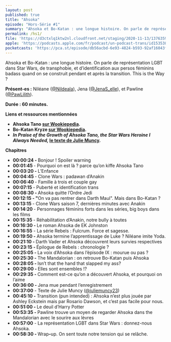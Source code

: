 ```yaml
---
layout: post
published: true
title: "Ahsoka"
episode: "Hors-Série #1"
summary: "Ahsoka et Bo-Katan : une longue histoire. On parle de représentation LGBT dans Star Wars, de transphobie, et d’identification aux persos féminins badass quand on se construit pendant et après la transition. This is the Way ?"
permalink: /hs1/
file: 'https://d3ctxlq1ktw2nl.cloudfront.net/staging/2020-11-13/137635989-44100-2-fe105b3210639.m4a'
apple: 'https://podcasts.apple.com/fr/podcast/un-podcast-trans/id1535381424#episodeGuid=3de6b22d-2ab4-44d0-a13b-8bd3ff2bb797'
pocketcasts: 'https://pca.st/episode/db56acbd-6e93-4824-b593-92af16043f52'
---
```

<p>Ahsoka et Bo-Katan : une longue histoire. On parle de représentation LGBT dans Star Wars, de transphobie, et d’identification aux persos féminins badass quand on se construit pendant et après la transition. This is the Way ?</p>

<!--more-->

<p><strong>Présent-es :</strong> Niléane (<a href="https://twitter.com/Nildeala">@Nildeala</a>), Jena (<a href="https://twitter.com/JenaS_elle">@JenaS_elle</a>), et Pawline (<a href="https://twitter.com/PawLilith">@PawLilith</a>).</p>
<p><strong>Durée : 60 minutes.</strong></p>
<p><strong>Liens et ressources mentionnées</strong></p>
<ul>
  <li><strong>Ahsoka Tano </strong><a href="https://starwars.fandom.com/fr/wiki/Ahsoka_Tano"><strong>sur Wookiepedia</strong></a><strong>.</strong></li>
  <li><strong>Bo-Katan Kryze </strong><a href="https://starwars.fandom.com/fr/wiki/Bo-Katan_Kryze"><strong>sur Wookiepedia</strong></a><strong>.</strong></li>
  <li><em><strong>In Praise of the Growth of Ahsoka Tano, the Star Wars Heroine I Always Needed, </strong></em><a href="https://io9.gizmodo.com/in-praise-of-the-growth-of-ahsoka-tano-the-star-wars-h-1823682030"><strong>le texte de Julie Muncy</strong></a><strong>.</strong></li>
</ul>
<p><strong>Chapitres</strong></p>
<ul>
  <li><strong>00:00:24 - </strong>Bonjour ! Spoiler warning</li>
  <li><strong>00:01:45 </strong>- Pourquoi on est là ? parce qu’on kiffe Ahsoka Tano&nbsp;</li>
  <li><strong>00:03:20 - </strong>L’Enfance</li>
  <li><strong>00:04:45 </strong>- Clone Wars : padawan d’Anakin&nbsp;</li>
  <li><strong>00:06:40 </strong>- Famille à trois et couple gay</li>
  <li><strong>00:07:15 </strong>- Puberté et identification trans</li>
  <li><strong>00:08:30 - </strong>Ahsoka quitte l’Ordre Jedi</li>
  <li><strong>00:12:15 - "</strong>On va pas rentrer dans Darth Maul". Mais dans Bo-Katan ?</li>
  <li><strong>00:13:15 </strong>- Clone Wars saison 7, dernières minutes avec Anakin</li>
  <li><strong>00:14:20 </strong>- Personnages féminins forts dans les séries, big boys dans les films</li>
  <li><strong>00:15:35 </strong>- Réhabilitation d’Anakin, notre bully à toutes</li>
  <li><strong>00:16:30 - </strong>Le roman Ahsoka de EK Johnston</li>
  <li><strong>00:16:55</strong> - La série Rebels : Fulcrum. Force et sagesse.</li>
  <li><strong>00:19:50 - </strong>Ahsoka termine l’apprentissage de Luke ? Niléane imite Yoda.</li>
  <li><strong>00:21:10 - </strong>Darth Vader et Ahsoka découvrent leurs survies respectives</li>
  <li><strong>00:23:15 - </strong>Épilogue de Rebels : chronologie ?</li>
  <li><strong>00:25:05 - </strong>La voix d’Ahsoka dans l’épisode IX : mourue ou pas ?&nbsp;</li>
  <li><strong>00:25:30 - </strong>The Mandalorian : on retrouve Bo-Katan puis Ahsoka</li>
  <li><strong>00:28:05 - </strong>Isn’t that the hand that slapped my ass?</li>
  <li><strong>00:29:00 - </strong>Elles sont ensembles !?</li>
  <li><strong>00:29:35 - </strong>Comment est-ce qu’on a découvert Ahsoka, et pourquoi on l’aime</li>
  <li><strong>00:36:00 - </strong>Jena mue pendant l’enregistrement</li>
  <li><strong>00:37:00</strong> - Texte de Julie Muncy (<a href="https://twitter.com/juliemuncy23">@juliemuncy23</a>)&nbsp;</li>
  <li><strong>00:45:10 - </strong>Transition (pun intended) : Ahsoka n’est plus jouée par Ashley Eckstein mais par Rosario Dawson, et c’est pas facile pour nous.</li>
  <li><strong>00:51:00 - </strong>Le deuil d’Harry Potter</li>
  <li><strong>00:53:35 - </strong>Pawline trouve un moyen de regarder Ahsoka dans the Mandalorian avec le sourire aux lèvres</li>
  <li><strong>00:57:00</strong> - La représentation LGBT dans Star Wars : donnez-nous Ahsoka.</li>
  <li><strong>00:58:30 - </strong>Wrap<strong>-</strong>up. On sent toute notre tension qui se relâche.</li>
</ul>
